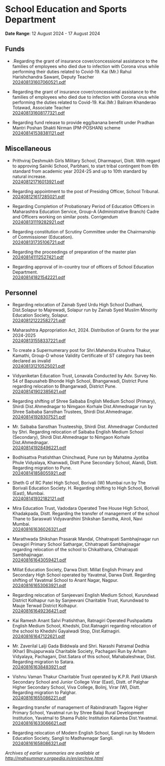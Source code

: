 # School Education and Sports Department

**Date Range**: 12 August 2024 - 17 August 2024


## Funds
- .Regarding the grant of insurance cover/concessional assistance to the families of employees who died due to infection with Corona virus while performing their duties related to Covid-19. Kai (Mr.) Rahul Harishchandra Sawant, Deputy Teacher\
  [202408131607060521.pdf](https://gr.maharashtra.gov.in/Site/Upload/Government%20Resolutions/English/202408131607060521.pdf)

- Regarding the grant of insurance cover/concessional assistance to the families of employees who died due to infection with Corona virus while performing the duties related to Covid-19. Kai.(Mr.) Baliram Khanderao Totawad, Associate Teacher\
  [202408131608177321.pdf](https://gr.maharashtra.gov.in/Site/Upload/Government%20Resolutions/English/202408131608177321.pdf)

- Regarding fund release to provide egg/banana benefit under Pradhan Mantri Poshan Shakti Nirman (PM-POSHAN) scheme\
  [202408141538381121.pdf](https://gr.maharashtra.gov.in/Site/Upload/Government%20Resolutions/English/202408141538381121.pdf)

## Miscellaneous
- Prithviraj Deshmukh Girls Military School, Dharmapuri, Distt. With regard to approving Sainiki School, Parbhani, to start tribal contingent from 6th standard from academic year 2024-25 and up to 10th standard by natural increase.\
  [202408121716013921.pdf](https://gr.maharashtra.gov.in/Site/Upload/Government%20Resolutions/English/202408121716013921.pdf)

- Regarding appointment to the post of Presiding Officer, School Tribunal.\
  [202408121617285021.pdf](https://gr.maharashtra.gov.in/Site/Upload/Government%20Resolutions/English/202408121617285021.pdf)

- Regarding Completion of Probationary Period of Education Officers in Maharashtra Education Service, Group-A (Administrative Branch) Cadre and Officers working on similar posts. Corrigendum\
  [202408131119282921.pdf](https://gr.maharashtra.gov.in/Site/Upload/Government%20Resolutions/English/202408131119282921.pdf)

- Regarding constitution of Scrutiny Committee under the Chairmanship of Commissioner (Education).\
  [202408131735106721.pdf](https://gr.maharashtra.gov.in/Site/Upload/Government%20Resolutions/English/202408131735106721.pdf)

- Regarding the proceedings of preparation of the master plan\
  [202408141112527421.pdf](https://gr.maharashtra.gov.in/Site/Upload/Government%20Resolutions/English/202408141112527421.pdf)

- Regarding approval of in-country tour of officers of School Education Department.\
  [202408141821542221.pdf](https://gr.maharashtra.gov.in/Site/Upload/Government%20Resolutions/English/202408141821542221.pdf)

## Personnel
- Regarding relocation of Zainab Syed Urdu High School Dudhani, Dist.Solapur to Majrewadi, Solapur run by Zainab Syed Muslim Minority Education Society, Solapur.\
  [202408121222582721.pdf](https://gr.maharashtra.gov.in/Site/Upload/Government%20Resolutions/English/202408121222582721.pdf)

- Maharashtra Appropriation Act, 2024. Distribution of Grants for the year 2024-2025\
  [202408131558337221.pdf](https://gr.maharashtra.gov.in/Site/Upload/Government%20Resolutions/English/202408131558337221.pdf)

- To create a Supernumerary post for Shri.Mahendra Krushna Thakur, Kamathi, Group-D whose Validity Certificate of ST category has been declared as invalid\
  [202408131210525021.pdf](https://gr.maharashtra.gov.in/Site/Upload/Government%20Resolutions/English/202408131210525021.pdf)

- Vidyaniketan Education Trust, Lonavala Conducted by Adv. Survey No. 54 of Bapusaheb Bhonde High School, Bhangarwadi, District Pune regarding relocation to Bhangarwadi, District Pune.\
  [202408141902385621.pdf](https://gr.maharashtra.gov.in/Site/Upload/Government%20Resolutions/English/202408141902385621.pdf)

- Regarding shifting of Shree Saibaba English Medium School (Primary), Shirdi Dist.Ahmednagar to Nimgaon Korhale Dist.Ahmednagar run by Shree Saibaba Sansthan Trustees, Shirdi Dist.Ahmednagar.\
  [202408141928307521.pdf](https://gr.maharashtra.gov.in/Site/Upload/Government%20Resolutions/English/202408141928307521.pdf)

- Mr. Saibaba Sansthan Trusteeship, Shirdi Dist. Ahmednagar Conducted by Shri. Regarding relocation of Saibaba English Medium School (Secondary), Shirdi Dist.Ahmednagar to Nimgaon Korhale Dist.Ahmednagar.\
  [202408141928496221.pdf](https://gr.maharashtra.gov.in/Site/Upload/Government%20Resolutions/English/202408141928496221.pdf)

- Bodhisattva Pratishthan Chinchwad, Pune run by Mahatma Jyotiba Phule Vidyalaya, Khanwadi, Distt Pune Secondary School, Alandi, Distt. Regarding migration to Pune.\
  [202408141858055921.pdf](https://gr.maharashtra.gov.in/Site/Upload/Government%20Resolutions/English/202408141858055921......pdf)

- Sheth G of RC Patel High School, Borivali (W) Mumbai run by The Borivali Education Society. H. Regarding shifting to High School, Borivali (East), Mumbai.\
  [202408141932182121.pdf](https://gr.maharashtra.gov.in/Site/Upload/Government%20Resolutions/English/202408141932182121.pdf)

- Mira Education Trust, Vadodara Operated Tree House High School, Khadakpada, Distt. Regarding the transfer of management of the school Thane to Saraswati Vidyavardhini Shikshan Sanstha, Airoli, Navi Mumbai.\
  [202408161636026321.pdf](https://gr.maharashtra.gov.in/Site/Upload/Government%20Resolutions/English/202408161636026321.pdf)

- Marathwada Shikshan Prasarak Mandal, Chhatrapati Sambhajinagar run Devagiri Primary School Sathargar, Chhatrapati Sambhajinagar regarding relocation of the school to Chikalthana, Chhatrapati Sambhajinagar.\
  [202408161643059421.pdf](https://gr.maharashtra.gov.in/Site/Upload/Government%20Resolutions/English/202408161643059421.pdf)

- Millat Education Society, Darwa Distt. Millat English Primary and Secondary High School operated by Yavatmal, Darwa Distt. Regarding shifting of Yavatmal School to Anant Nagar, Nagpur.\
  [202408161653063921.pdf](https://gr.maharashtra.gov.in/Site/Upload/Government%20Resolutions/English/202408161653063921.pdf)

- Regarding relocation of Sanjeevani English Medium School, Kurundwad District Kolhapur run by Sanjeevani Charitable Trust, Kurundwad to Mauje Terwad District Kolhapur.\
  [202408161649236421.pdf](https://gr.maharashtra.gov.in/Site/Upload/Government%20Resolutions/English/202408161649236421.pdf)

- Kai Ramesh Anant Salvi Pratishthan, Ratnagiri Operated Pushpadatta English Medium School, Khedshi, Dist.Ratnagiri regarding relocation of the school to Khedshi Gayalwadi Stop, Dist.Ratnagiri.\
  [202408161647122621.pdf](https://gr.maharashtra.gov.in/Site/Upload/Government%20Resolutions/English/202408161647122621.pdf)

- Mr. Zaverilal Lalji Gada Biddwala and Shri. Narashi Patramal Dedhia (Khar) Bhujapurwala Charitable Society, Pachagani Run by Arham Vidyalaya, Pachagani, Dist.Satara of this school, Mahabaleshwar, Dist. Regarding migration to Satara.\
  [202408161638483921.pdf](https://gr.maharashtra.gov.in/Site/Upload/Government%20Resolutions/English/202408161638483921.pdf)

- Vishnu Vaman Thakur Charitable Trust operated by K.P.R. Patil Utkarsh Secondary School and Junior College Virar (East), Distt. of Palghar Higher Secondary School, Viva College, Bolinj, Virar (W), Distt. Regarding migration to Palghar.\
  [202408161655086221.pdf](https://gr.maharashtra.gov.in/Site/Upload/Government%20Resolutions/English/202408161655086221.pdf)

- Regarding transfer of management of Rabindranath Tagore Higher Primary School, Yavatmal run by Shree Balaji Rural Development Institution, Yavatmal to Shama Public Institution Kalamba Dist.Yavatmal.\
  [202408161633066621.pdf](https://gr.maharashtra.gov.in/Site/Upload/Government%20Resolutions/English/202408161633066621.pdf)

- Regarding relocation of Modern English School, Sangli run by Modern Education Society, Sangli to Madhavnagar Sangli.\
  [202408161658086321.pdf](https://gr.maharashtra.gov.in/Site/Upload/Government%20Resolutions/English/202408161658086321.pdf)


*Archives of earlier summaries are available at http://mahsummary.orgpedia.in/en/archive.html*
